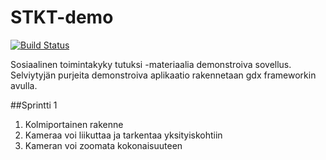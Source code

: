 # STKT-demo
[![Build Status](https://travis-ci.com/xvixvi/STKT-demo.svg?token=sh4x39JpJPADfNVudW1y&branch=master)](https://travis-ci.com/xvixvi/STKT-demo)

Sosiaalinen toimintakyky tutuksi -materiaalia demonstroiva sovellus. Selviytyjän purjeita demonstroiva aplikaatio rakennetaan gdx frameworkin avulla.

##Sprintti 1

1. Kolmiportainen rakenne
2. Kameraa voi liikuttaa ja tarkentaa yksityiskohtiin
3. Kameran voi zoomata kokonaisuuteen